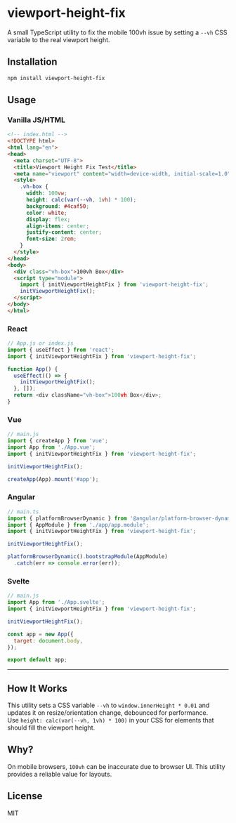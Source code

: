 # viewport-height-fix

A small TypeScript utility to fix the mobile 100vh issue by setting a `--vh` CSS variable to the real viewport height.

## Installation

```sh
npm install viewport-height-fix
```

## Usage

### Vanilla JS/HTML

```html
<!-- index.html -->
<!DOCTYPE html>
<html lang="en">
<head>
  <meta charset="UTF-8">
  <title>Viewport Height Fix Test</title>
  <meta name="viewport" content="width=device-width, initial-scale=1.0">
  <style>
    .vh-box {
      width: 100vw;
      height: calc(var(--vh, 1vh) * 100);
      background: #4caf50;
      color: white;
      display: flex;
      align-items: center;
      justify-content: center;
      font-size: 2rem;
    }
  </style>
</head>
<body>
  <div class="vh-box">100vh Box</div>
  <script type="module">
    import { initViewportHeightFix } from 'viewport-height-fix';
    initViewportHeightFix();
  </script>
</body>
</html>
```

### React

```js
// App.js or index.js
import { useEffect } from 'react';
import { initViewportHeightFix } from 'viewport-height-fix';

function App() {
  useEffect(() => {
    initViewportHeightFix();
  }, []);
  return <div className="vh-box">100vh Box</div>;
}
```

### Vue

```js
// main.js
import { createApp } from 'vue';
import App from './App.vue';
import { initViewportHeightFix } from 'viewport-height-fix';

initViewportHeightFix();

createApp(App).mount('#app');
```

### Angular

```ts
// main.ts
import { platformBrowserDynamic } from '@angular/platform-browser-dynamic';
import { AppModule } from './app/app.module';
import { initViewportHeightFix } from 'viewport-height-fix';

initViewportHeightFix();

platformBrowserDynamic().bootstrapModule(AppModule)
  .catch(err => console.error(err));
```

### Svelte

```js
// main.js
import App from './App.svelte';
import { initViewportHeightFix } from 'viewport-height-fix';

initViewportHeightFix();

const app = new App({
  target: document.body,
});

export default app;
```

---

## How It Works

This utility sets a CSS variable `--vh` to `window.innerHeight * 0.01` and updates it on resize/orientation change, debounced for performance.  
Use `height: calc(var(--vh, 1vh) * 100)` in your CSS for elements that should fill the viewport height.

## Why?

On mobile browsers, `100vh` can be inaccurate due to browser UI. This utility provides a reliable value for layouts.

## License

MIT